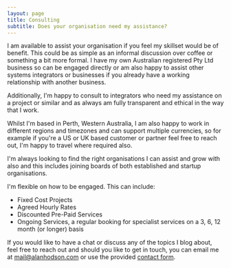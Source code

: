 ```yaml
---
layout: page
title: Consulting
subtitle: Does your organisation need my assistance?
---
```


I am available to assist your organisation if you feel my skillset would be of benefit. This could be as simple as an informal discussion over coffee or something a bit more formal. I have my own Australian registered Pty Ltd business so can be engaged directly or am also happy to assist other systems integrators or businesses if you already have a working relationship with another business. 

Additionally, I'm happy to consult to integrators who need my assistance on a project or similar and as always am fully transparent and ethical in the way that I work. 

Whilst I'm based in Perth, Western Australia, I am also happy to work in different regions and timezones and can support multiple currencies, so for example if you're a US or UK based customer or partner feel free to reach out, I'm happy to travel where required also.

I'm always looking to find the right organisations I can assist and grow with also and this includes joining boards of both established and startup organisations.

I'm flexible on how to be engaged. This can include:

- Fixed Cost Projects
- Agreed Hourly Rates
- Discounted Pre-Paid Services
- Ongoing Services, a regular booking for specialist services on a 3, 6, 12 month (or longer) basis

If you would like to have a chat or discuss any of the topics I blog about, feel free to reach out and should you like to get in touch, you can email me at <mail@alanhodson.com> or use the provided [contact form](/contact).